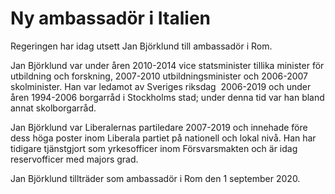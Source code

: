 # Ny ambassadör i Italien

Regeringen har idag utsett Jan Björklund till ambassadör i Rom.

Jan Björklund var under åren 2010-2014 vice statsminister tillika minister för utbildning och forskning, 2007-2010 utbildningsminister och 2006-2007 skolminister. Han var ledamot av Sveriges riksdag  2006-2019 och under åren 1994-2006 borgarråd i Stockholms stad; under denna tid var han bland annat skolborgarråd.

Jan Björklund var Liberalernas partiledare 2007-2019 och innehade före dess höga poster inom Liberala partiet på nationell och lokal nivå. Han har tidigare tjänstgjort som yrkesofficer inom Försvarsmakten och är idag reservofficer med majors grad.

Jan Björklund tillträder som ambassadör i Rom den 1 september 2020.
